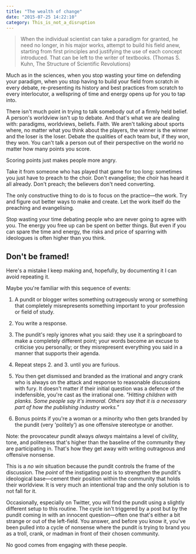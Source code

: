 ```yaml
---
title: "The wealth of change"
date: "2015-07-25 14:22:10"
category: This_is_not_a_disruption
---
```


> When the individual scientist can take a paradigm for granted, he need
> no longer, in his major works, attempt to build his field anew,
> starting from first principles and justifying the use of each concept
> introduced. That can be left to the writer of textbooks. (Thomas S.
> Kuhn, The Structure of Scientific Revolutions)

Much as in the sciences, when you stop wasting your time on defending your paradigm, when you stop having to build your field from scratch in every debate, re-presenting its history and best practices from scratch to every interlocutor, a wellspring of time and energy opens up for you to tap into.

There isn't much point in trying to talk somebody out of a firmly held belief. A person's worldview isn't up to debate. And that's what we are dealing with: paradigms, worldviews, beliefs. Faith. We aren't talking about sports where, no matter what you think about the players, the winner is the winner and the loser is the loser. Debate the qualities of each team but, if they won, they won. You can't talk a person out of their perspective on the world no matter how many points you score.

Scoring points just makes people more angry.

Take it from someone who has played that game for too long: sometimes you just have to preach to the choir. Don't evangelise; the choir has heard it all already. Don't preach; the believers don't need converting.

The only constructive thing to do is to focus on the practice—the work. Try and figure out better ways to make and create. Let the work itself do the preaching and evangelising.

Stop wasting your time debating people who are never going to agree with you. The energy you free up can be spent on better things. But even if you can spare the time and energy, the risks and price of sparring with ideologues is often higher than you think.

## Don't be framed!

Here's a mistake I keep making and, hopefully, by documenting it I can avoid repeating it.

Maybe you're familiar with this sequence of events:

1. A pundit or blogger writes something outrageously wrong or something that completely misrepresents something important to your profession or field of study.

2. You write a response.

3. The pundit's reply ignores what you said: they use it a springboard to make a completely different point; your words become an excuse to criticise you personally; or they misrepresent everything you said in a manner that supports their agenda.

4. Repeat steps 2. and 3. until you are furious.

5. *You* then get dismissed and branded as the irrational and angry crank who is always on the attack and response to reasonable discussions with fury. It doesn't matter if their initial question was a defence of the indefensible, you're cast as the irrational one. *"Hitting children with planks. Some people say it's immoral. Others say that it is a necessary part of how the publishing industry works."*

6. Bonus points if you're a woman or a minority who then gets branded by the pundit (very 'politely') as one offensive stereotype or another.

Note: the provocateur pundit always *always* maintains a level of civility, tone, and politeness that's higher than the baseline of the community they are participating in. That's how they get away with writing outrageous and offensive nonsense.

This is a *no win* situation because the pundit controls the frame of the discussion. The *point* of the instigating post is to strengthen the pundit's ideological base—cement their position within the community that holds their worldview. It is very much an intentional trap and the only solution is to not fall for it.

Occasionally, especially on Twitter, you will find the pundit using a slightly different setup to this routine. The cycle isn't triggered by a post but by the pundit coming in with an innocent question—often one that's either a bit strange or out of the left-field. You answer, and before you know it, you've been pulled into a cycle of nonsense where the pundit is trying to brand you as a troll, crank, or madman in front of their chosen community.

No good comes from engaging with these people.
